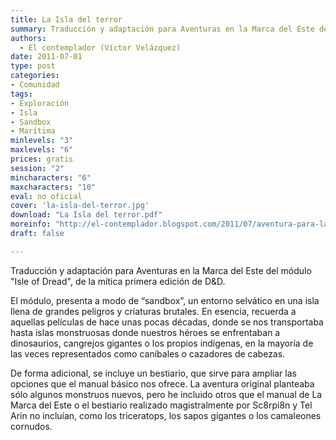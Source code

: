 ```yaml
---
title: La Isla del terror
summary: Traducción y adaptación para Aventuras en la Marca del Este del módulo "Isle of Dread", de la mítica primera edición de D&D.
authors:
  - El contemplador (Víctor Velázquez)
date: 2011-07-01
type: post
categories:
- Comunidad
tags:
- Exploración
- Isla
- Sandbox
- Marítima
minlevels: "3"
maxlevels: "6"
prices: gratis
session: "2"
mincharacters: "6"
maxcharacters: "10"
eval: no oficial
cover: 'la-isla-del-terror.jpg'
download: "La Isla del terror.pdf"
moreinfo: "http://el-contemplador.blogspot.com/2011/07/aventura-para-la-marca-del-este-isla.html"
draft: false

---
```


Traducción y adaptación para Aventuras en la Marca del Este del módulo "Isle of Dread", de la mítica primera edición de D&D.

El módulo, presenta a modo de “sandbox”, un entorno selvático en una isla llena de grandes peligros y criaturas brutales. En esencia, recuerda a aquellas películas de hace unas pocas décadas, donde se nos transportaba hasta islas monstruosas donde nuestros héroes se enfrentaban a dinosaurios, cangrejos gigantes o los propios indígenas, en la mayoría de las veces representados como caníbales o cazadores de cabezas.

De forma adicional, se incluye un bestiario, que sirve para ampliar las opciones que el manual básico nos ofrece. La aventura original planteaba sólo algunos monstruos nuevos, pero he incluido otros que el manual de La Marca del Este o el bestiario realizado magistralmente por Sc8rpi8n y Tel Arin no incluían, como los triceratops, los sapos gigantes o los camaleones cornudos.
